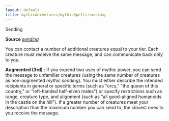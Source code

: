 ```yaml
---
layout: default
title: mythicAdventures/mythicSpells/sending
---
```

Sending

**Source** [_sending_](spells/sending#_sending)

You can contact a number of additional creatures equal to your tier. Each creature must receive the same message, and can communicate back only to you.

**Augmented (3rd)** : If you expend two uses of mythic power, you can send the message to unfamiliar creatures (using the same number of creatures as non-augmented _mythic sending_). You must either describe the intended recipients in general or specific terms (such as "orcs," "the queen of this country," or "left-handed half-elven males") or specify restrictions such as range, creature type, and alignment (such as "all good-aligned humanoids in the castle on the hill"). If a greater number of creatures meet your description than the maximum number you can send to, the closest ones to you receive the message.


